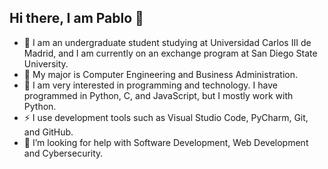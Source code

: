 ## Hi there, I am Pablo 👋
- 🔭 I am an undergraduate student studying at Universidad Carlos III de Madrid, and I am currently on an exchange program at San Diego State University.
- 🌱 My major is Computer Engineering and Business Administration.
- 👯 I am very interested in programming and technology. I have programmed in Python, C, and JavaScript, but I mostly work with Python.
- ⚡ I use development tools such as Visual Studio Code, PyCharm, Git, and GitHub.
- 🤔 I’m looking for help with Software Development, Web Development and Cybersecurity.




